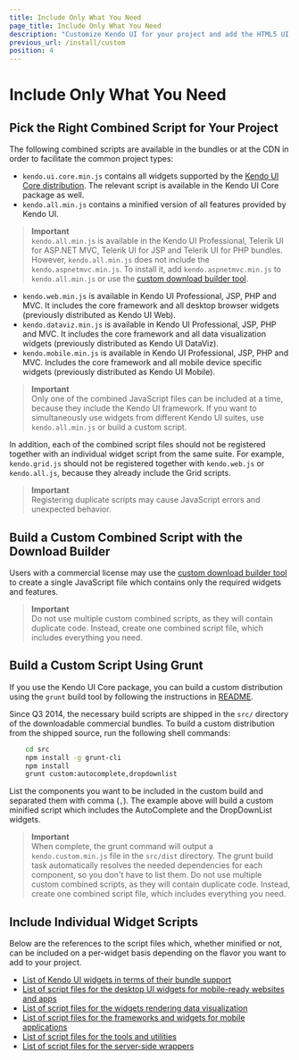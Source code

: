 ```yaml
---
title: Include Only What You Need
page_title: Include Only What You Need
description: "Customize Kendo UI for your project and add the HTML5 UI controls you need."
previous_url: /install/custom
position: 4
---
```


# Include Only What You Need

## Pick the Right Combined Script for Your Project

The following combined scripts are available in the bundles or at the CDN in order to facilitate the common project types:

*  `kendo.ui.core.min.js` contains all widgets supported by the [Kendo UI Core distribution](/intro/supporting/list-of-widgets). The relevant script is available in the Kendo UI Core package as well.
*  `kendo.all.min.js` contains a minified version of all features provided by Kendo UI.

> **Important**  
> `kendo.all.min.js` is available in the Kendo UI Professional, Telerik UI for ASP.NET MVC, Telerik UI for JSP and Telerik UI for PHP bundles. However, `kendo.all.min.js` does not include the `kendo.aspnetmvc.min.js`. To install it, add `kendo.aspnetmvc.min.js` to `kendo.all.min.js` or use the [custom download builder tool](https://www.telerik.com/login/v2/telerik?ReturnUrl=http%3a%2f%2fwww.telerik.com%2fdownload%2fcustom-download).

* `kendo.web.min.js` is available in Kendo UI Professional, JSP, PHP and MVC. It includes the core framework and all desktop browser widgets (previously distributed as Kendo UI Web).
* `kendo.dataviz.min.js` is available in Kendo UI Professional, JSP, PHP and MVC. It includes the core framework and all data visualization widgets (previously distributed as Kendo UI DataViz).
* `kendo.mobile.min.js` is available in Kendo UI Professional, JSP, PHP and MVC. Includes the core framework and all mobile device specific widgets (previously distributed as Kendo UI Mobile).

> **Important**  
> Only one of the combined JavaScript files can be included at a time, because they include the Kendo UI framework. If you want to simultaneously use widgets from different Kendo UI suites, use `kendo.all.min.js` or build a custom script.

In addition, each of the combined script files should not be registered together with an individual widget script from the same suite. For example, `kendo.grid.js` should not be registered together with `kendo.web.js` or `kendo.all.js`, because they already include the Grid scripts.

> **Important**  
> Registering duplicate scripts may cause JavaScript errors and unexpected behavior.

## Build a Custom Combined Script with the Download Builder

Users with a commercial license may use the [custom download builder tool](https://www.telerik.com/login/v2/telerik?ReturnUrl=http%3a%2f%2fwww.telerik.com%2fdownload%2fcustom-download) to create a single JavaScript file which contains only the required widgets and features.

> **Important**  
> Do not use multiple custom combined scripts, as they will contain duplicate code. Instead, create one combined script file, which includes everything you need.

## Build a Custom Script Using Grunt

If you use the Kendo UI Core package, you can build a custom distribution using the `grunt` build tool by following the instructions in [README](https://github.com/telerik/kendo-ui-core#building-only-what-you-need).

Since Q3 2014, the necessary build scripts are shipped in the `src/` directory of the downloadable commercial bundles. To build a custom distribution from the shipped source, run the following shell commands:

```sh
    cd src
    npm install -g grunt-cli
    npm install
    grunt custom:autocomplete,dropdownlist
```

List the components you want to be included in the custom build and separated them with comma (`,`). The example above will build a custom minified script which includes the AutoComplete and the DropDownList widgets.

> **Important**  
> When complete, the grunt command will output a `kendo.custom.min.js` file in the `src/dist` directory.
The grunt build task automatically resolves the needed dependencies for each component, so you don't have to list them.
Do not use multiple custom combined scripts, as they will contain duplicate code. Instead, create one combined script file, which includes everything you need.

## Include Individual Widget Scripts

Below are the references to the script files which, whether minified or not, can be included on a per-widget basis depending on the flavor you want to add to your project. 

+ [List of Kendo UI widgets in terms of their bundle support](/intro/supporting/list-of-widgets)  
+ [List of script files for the desktop UI widgets for mobile-ready websites and apps](/intro/supporting/scripts-general) 
+ [List of script files for the widgets rendering data visualization](/intro/supporting/scripts-dataviz)
+ [List of script files for the frameworks and widgets for mobile applications](/intro/supporting/scripts-hybridui)
+ [List of script files for the tools and utilities](/intro/supporting/scripts-frameworks)
+ [List of script files for the server-side wrappers](/intro/supporting/scripts-wrappers)